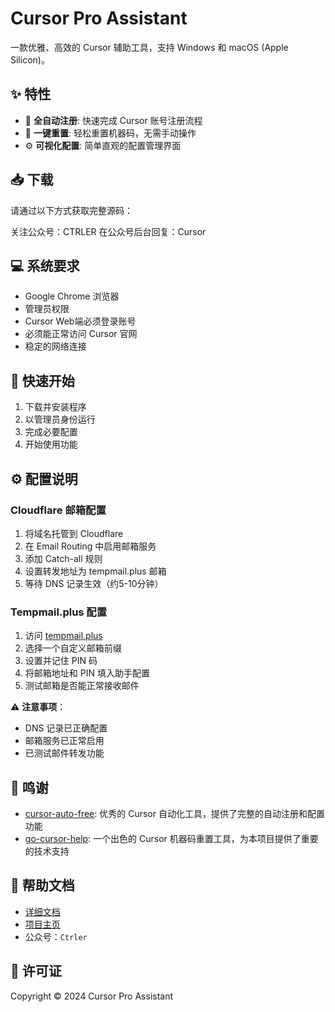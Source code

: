 # Cursor Pro Assistant

一款优雅、高效的 Cursor 辅助工具，支持 Windows 和 macOS (Apple Silicon)。

## ✨ 特性

- 🚀 **全自动注册**: 快速完成 Cursor 账号注册流程
- 🔄 **一键重置**: 轻松重置机器码，无需手动操作
- ⚙️ **可视化配置**: 简单直观的配置管理界面

## 📥 下载

请通过以下方式获取完整源码：

关注公众号：CTRLER
在公众号后台回复：Cursor

## 💻 系统要求

- Google Chrome 浏览器
- 管理员权限
- Cursor Web端必须登录账号
- 必须能正常访问 Cursor 官网
- 稳定的网络连接

## 🚀 快速开始

1. 下载并安装程序
2. 以管理员身份运行
3. 完成必要配置
4. 开始使用功能

## ⚙️ 配置说明

### Cloudflare 邮箱配置
1. 将域名托管到 Cloudflare
2. 在 Email Routing 中启用邮箱服务
3. 添加 Catch-all 规则
4. 设置转发地址为 tempmail.plus 邮箱
5. 等待 DNS 记录生效（约5-10分钟）

### Tempmail.plus 配置
1. 访问 [tempmail.plus](https://tempmail.plus)
2. 选择一个自定义邮箱前缀
3. 设置并记住 PIN 码
4. 将邮箱地址和 PIN 填入助手配置
5. 测试邮箱是否能正常接收邮件

⚠️ **注意事项**：
- DNS 记录已正确配置
- 邮箱服务已正常启用
- 已测试邮件转发功能

## 🤝 鸣谢

- [cursor-auto-free](https://github.com/chengazhen/cursor-auto-free): 优秀的 Cursor 自动化工具，提供了完整的自动注册和配置功能
- [go-cursor-help](https://github.com/yuaotian/go-cursor-help): 一个出色的 Cursor 机器码重置工具，为本项目提供了重要的技术支持

## 📖 帮助文档

- [详细文档](https://mp.weixin.qq.com/s/a1yfOPAB1Whvzw3uJPGPgg)
- [项目主页](https://lbjlaq.github.io/cursor_pro/)
- 公众号：`Ctrler`

## 📝 许可证

Copyright © 2024 Cursor Pro Assistant

